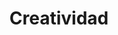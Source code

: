 ---
    id: 3
    title: Creatividad
    description: Desarrollando la creatividad y las manualidades.
    img: ../../assets/creatividad.png
    gallery:
        - ../../assets/galeria/creatividad/creatividad1.png
        - ../../assets/galeria/creatividad/creatividad2.png
        - ../../assets/galeria/creatividad/creatividad3.png
        - ../../assets/galeria/creatividad/creatividad4.png
---